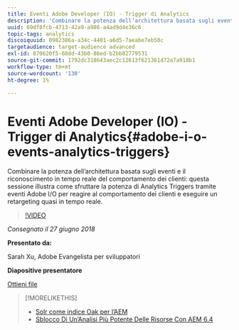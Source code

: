 ```yaml
---
title: Eventi Adobe Developer (IO) - Trigger di Analytics
description: 'Combinare la potenza dell’architettura basata sugli eventi e il riconoscimento in tempo reale del comportamento dei clienti: questa sessione illustra come sfruttare la potenza degli eventi Analytics Triggers tramite Adobe Developer (Adobe I/O) per reagire al comportamento dei clienti e rieseguire il targeting quasi in tempo reale.'
uuid: 69df8fcb-4713-42a9-a986-a4ad9d4e36c6
topic-tags: analytics
discoiquuid: 0982386a-a34c-4401-a6d5-7aeabe7eb50c
targetaudience: target-audience advanced
exl-id: 870620f5-60dd-43b0-86ed-b2bb82779531
source-git-commit: 1792dc318643aec2c12613f621361d72a7a918b1
workflow-type: tm+mt
source-wordcount: '130'
ht-degree: 1%

---
```


# Eventi Adobe Developer (IO) - Trigger di Analytics{#adobe-i-o-events-analytics-triggers}

Combinare la potenza dell’architettura basata sugli eventi e il riconoscimento in tempo reale del comportamento dei clienti: questa sessione illustra come sfruttare la potenza di Analytics Triggers tramite eventi Adobe I/O per reagire al comportamento dei clienti e eseguire un retargeting quasi in tempo reale.

>[!VIDEO](https://video.tv.adobe.com/v/22809/?quality=9)

*Consegnato il 27 giugno 2018*

**Presentato da:**

Sarah Xu, Adobe Evangelista per sviluppatori

**Diapositive presentatore**

[Ottieni file](assets/gems+6+27+18+adobe+io+analytics+triggers.pdf)

<!--
[Get back to the Overview](https://helpx.adobe.com/experience-manager/kt/eseminars/gems/aem-index.html)
-->

>[!MORELIKETHIS]
>
>* [Solr come indice Oak per l’AEM](solr-as-an-oak-index-for-aem.md)
>* [Sblocco Di Un’Analisi Più Potente Delle Risorse Con AEM 6.4](https://helpx.adobe.com/experience-manager/kt/eseminars/experience-insider/exp-asset-analytics-64.html)

<!-- this link is broken: >* [Getting the most out of digital interactions with AEM and Analytics](https://helpx.adobe.com/experience-manager/kt/eseminars/ask-the-expert/aem-getting-the-most-out-of-digital-interactions-with-aem-and-analytics.html) 
-->
